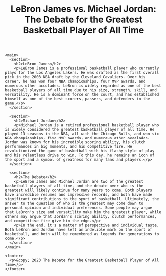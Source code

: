 <!DOCTYPE html>
<html>
  <head>
    <title>LeBron James vs. Michael Jordan: The Debate for the Greatest Basketball Player of All Time</title>
  </head>
  <body>
    <header>
      <h1>LeBron James vs. Michael Jordan: The Debate for the Greatest Basketball Player of All Time</h1>
    </header>

    <main>
      <section>
        <h2>LeBron James</h2>
        <p>LeBron James is a professional basketball player who currently plays for the Los Angeles Lakers. He was drafted as the first overall pick in the 2003 NBA draft by the Cleveland Cavaliers. Over his career, he has won four NBA championships, four MVP awards, and numerous other accolades. LeBron is widely regarded as one of the best basketball players of all time due to his size, strength, skill, and versatility. He is a dominant force on the court, and has established himself as one of the best scorers, passers, and defenders in the game.</p>
      </section>

      <section>
        <h2>Michael Jordan</h2>
        <p>Michael Jordan is a retired professional basketball player who is widely considered the greatest basketball player of all time. He played 13 seasons in the NBA, all with the Chicago Bulls, and won six NBA championships, five MVP awards, and numerous other accolades. Jordan was known for his incredible scoring ability, his clutch performances in big moments, and his competitive fire. He revolutionized the game of basketball with his flashy style of play and his relentless drive to win. To this day, he remains an icon of the sport and a symbol of greatness for many fans and players.</p>
      </section>

      <section>
        <h2>The Debate</h2>
        <p>LeBron James and Michael Jordan are two of the greatest basketball players of all time, and the debate over who is the greatest will likely continue for many years to come. Both players have incredible resumes and impressive records, and both have made significant contributions to the sport of basketball. Ultimately, the answer to the question of who is the greatest may come down to personal opinion and individual preferences. Some people may argue that LeBron's size and versatility make him the greatest player, while others may argue that Jordan's scoring ability, clutch performances, and competitive fire give him the edge.</p>
        <p>In the end, it's a matter of perspective and individual taste. Both LeBron and Jordan have left an indelible mark on the sport of basketball, and both will be remembered as legends for generations to come.</p>
      </section>
    </main>

    <footer>
      <p>&copy; 2023 The Debate for the Greatest Basketball Player of All Time</p>
    </footer>
  </body>
</html>
